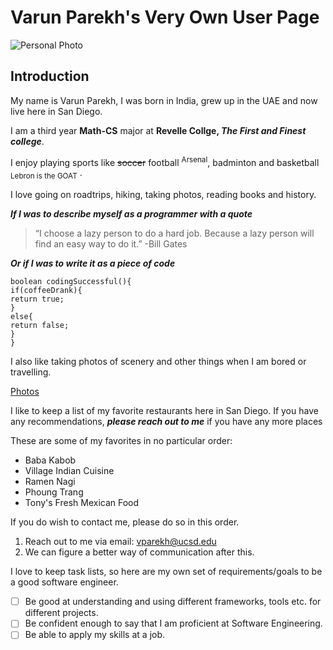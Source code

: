 # Varun Parekh's Very Own User Page 

![Personal Photo](Pro-photo.jpg)


## Introduction 

My name is Varun Parekh, I was born in India, grew up in the UAE and now live here in San Diego. 

I am a third year **Math-CS** major at **Revelle Collge, _The First and Finest college_**. 

I enjoy playing sports like ~~soccer~~ football <sup>Arsenal</sup>, badminton and basketball <sub>Lebron is the GOAT</sub> .

I love going on roadtrips, hiking, taking photos, reading books and history. 

***If I was to describe myself as a programmer with a quote***

>“I choose a lazy person to do a hard job. Because a lazy person will find an easy way to do it.” -Bill Gates

***Or if I was to write it as a piece of code***

```
boolean codingSuccessful(){
if(coffeeDrank){
return true;
}
else{
return false;
}
}
```

I also like taking photos of scenery and other things when I am bored or travelling. 

[Photos](./photography.md)


I like to keep a list of my favorite restaurants here in San Diego. If you have any recommendations, ***please reach out to me*** if you have any more places

These are some of my favorites in no particular order: 

* Baba Kabob
* Village Indian Cuisine
* Ramen Nagi
* Phoung Trang
* Tony's Fresh Mexican Food 

If you do wish to contact me, please do so in this order. 

1. Reach out to me via email: vparekh@ucsd.edu
2. We can figure a better way of communication after this.

I love to keep task lists, so here are my own set of requirements/goals to be a good software engineer. 

- [ ] Be good at understanding and using different frameworks, tools etc. for different projects.
- [ ] Be confident enough to say that I am proficient at Software Engineering.
- [ ] Be able to apply my skills at a job. 
